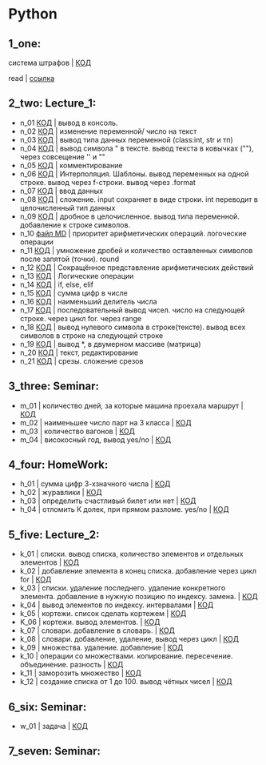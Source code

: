 # Python
## 1_one: 

система штрафов | [КОД](1_one/skilllb.py)

read | [ссылка](1_one/sk_read.md)

## 2_two: Lecture_1:
- n_01 [КОД](2_two/n_01.py) |  вывод в консоль.
- n_02 [КОД](2_two/n_02.py) | изменение переменной/ число на текст
- n_03 [КОД](2_two/n_03.py) | вывод типа данных переменной (class:int, str и  тп)
- n_04 [КОД](2_two/n_04.py) | вывод символа " в тексте. вывод текста в ковычках (""), через совсещение '' и ""
- n_05 [КОД](2_two/n_05.py) | комментирование
- n_06 [КОД](2_two/n_06.py) | Интерполяция. Шаблоны. вывод переменных на одной строке. вывод через f-строки. вывод через .format
- n_07 [КОД](2_two/n_07.py) | ввод данных
- n_08 [КОД](2_two/n_08.py) | сложение. input сохраняет в виде строки. int переводит в целочисленный тип данных
- n_09 [КОД](2_two/n_09.py) | дробное в целочисленное. вывод типа переменной. добавление к строке символов.
- n_10 [файл MD](2_two/n_10.md) | приоритет арифметических операций. логоческие операции
- n_11 [КОД](2_two/n_11.py) | умножение дробей и количество оставленных символов после запятой (точки). round 
- n_12 [КОД](2_two/n_12.py) | Сокращённое представление арифметических действий
- n_13 [КОД](2_two/n_13.py) | Логические операции
- n_14 [КОД](2_two/n_14.py) | if, else, elif
- n_15 [КОД](2_two/n_15.py) | сумма цифр в числе
- n_16 [КОД](2_two/n_16.py) | наименьший делитель числа
- n_17 [КОД](2_two/n_17.py) | последовательный вывод чисел. число на следующей строке. через цикл for. через range
- n_18 [КОД](2_two/n_18.py) | вывод нулевого символа в строке(тексте). вывод всех символов в строке на следующей строке
- n_19 [КОД](2_two/n_19.py) | вывод *, в двумерном массиве (матрица)
- n_20 [КОД](2_two/n_20.py) | текст, редактирование
- n_21 [КОД](2_two/n_21.py) | срезы. сложение срезов
    
## 3_three: Seminar:
- m_01 | количество дней, за которые машина проехала маршрут | [КОД](3_three/m_01.py)
- m_02 | наименьшее число парт на 3 класса | [КОД](3_three/m_02.py)
- m_03 | количество вагонов | [КОД](3_three/m_03.py)
- m_04 | високосный год, вывод yes/no | [КОД](3_three/m_04.py)

## 4_four: HomeWork:

- h_01 | сумма цифр 3-хзначного числа | [КОД](4_four/h_01.py)
- h_02 | журавлики | [КОД](4_four/h_02.py)
- h_03 | определить счастливый билет или нет | [КОД](4_four/h_03.py)
- h_04 | отломить К долек, при прямом разломе. yes/no | [КОД](4_four/h_04.py)

## 5_five: Lecture_2:

- k_01 | списки. вывод списка, количество элементов и отдельных элементов | [КОД](5_five/k_01.py)
- k_02 | добавление элемента в конец списка. добавление через цикл for | [КОД](5_five/k_02.py)
- k_03 | списки. удаление последнего. удаление конкретного элемента. добавление в нужную позицию по индексу. замена. | [КОД](5_five/k_03.py)
- k_04 | вывод элементов по индексу. интервалами |  [КОД](5_five/k_04.py)
- k_05 | кортежи. список сделать кортежем | [КОД](5_five/k_05.py)
- K_06 | кортежи. вывод элементов. | [КОД](5_five/k_06.py)
- k_07 | словари. добавление в словарь. | [КОД](5_five/k_07.py)
- k_08 | словари. добавление, удаление, вывод через цикл | [КОД](5_five/k_08.py)
- k_09 | множества. удаление. добавление | [КОД](5_five/k_09.py)
- k_10 | операции со множествами. копирование. пересечение. объединение. разность | [КОД](5_five/k_10.py)
- k_11 | заморозить множество | [КОД](5_five/k_11.py)
- k_12 | создание списка от 1 до 100. вывод чётных чисел | [КОД](5_five/k_12.py)

## 6_six: Seminar:
- w_01 | задача | [КОД](6_six/w_01.py)

## 7_seven: Seminar:


